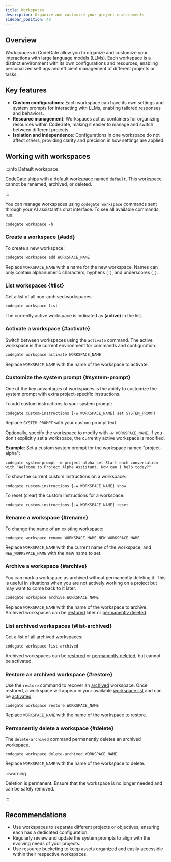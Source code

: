 ```yaml
---
title: Workspaces
description: Organize and customize your project environments
sidebar_position: 40
---
```


## Overview

_Workspaces_ in CodeGate allow you to organize and customize your interactions
with large language models (LLMs). Each workspace is a distinct environment with
its own configurations and resources, enabling personalized settings and
efficient management of different projects or tasks.

## Key features

- **Custom configurations**: Each workspace can have its own settings and system
  prompts for interacting with LLMs, enabling tailored responses and behaviors.
- **Resource management**: Workspaces act as containers for organizing resources
  within CodeGate, making it easier to manage and switch between different
  projects.
- **Isolation and independence**: Configurations in one workspace do not affect
  others, providing clarity and precision in how settings are applied.

## Working with workspaces

:::info Default workspace

CodeGate ships with a default workspace named `default`. This workspace cannot
be renamed, archived, or deleted.

:::

You can manage workspaces using `codegate workspace` commands sent through your
AI assistant's chat interface. To see all available commands, run:

```plain
codegate workspace -h
```

### Create a workspace {#add}

To create a new workspace:

```plain
codegate workspace add WORKSPACE_NAME
```

Replace `WORKSPACE_NAME` with a name for the new workspace. Names can only
contain alphanumeric characters, hyphens (`-`), and underscores (`_`).

### List workspaces {#list}

Get a list of all non-archived workspaces:

```plain
codegate workspace list
```

The currently active workspace is indicated as **(active)** in the list.

### Activate a workspace {#activate}

Switch between workspaces using the `activate` command. The active workspace is
the current environment for commands and configuration.

```plain
codegate workspace activate WORKSPACE_NAME
```

Replace `WORKSPACE_NAME` with the name of the workspace to activate.

### Customize the system prompt {#system-prompt}

One of the key advantages of workspaces is the ability to customize the system
prompt with extra project-specific instructions.

To add custom instructions to your system prompt:

```plain
codegate custom-instructions [-w WORKSPACE_NAME] set SYSTEM_PROMPT
```

Replace `SYSTEM_PROMPT` with your custom prompt text.

Optionally, specify the workspace to modify with `-w WORKSPACE_NAME`. If you
don't explicitly set a workspace, the currently active workspace is modified.

**Example**: Set a custom system prompt for the workspace named "project-alpha":

```plain
codegate system-prompt -w project-alpha set Start each conversation with "Welcome to Project Alpha Assistant. How can I help today?"
```

To show the current custom instructions on a workspace:

```plain
codegate custom-instructions [-w WORKSPACE_NAME] show
```

To reset (clear) the custom instructions for a workspace:

```plain
codegate custom-instructions [-w WORKSPACE_NAME] reset
```

### Rename a workspace {#rename}

To change the name of an existing workspace:

```plain
codegate workspace rename WORKSPACE_NAME NEW_WORKSPACE_NAME
```

Replace `WORKSPACE_NAME` with the current name of the workspace, and
`NEW_WORKSPACE_NAME` with the new name to set.

### Archive a workspace {#archive}

You can mark a workspace as archived without permanently deleting it. This is
useful in situations when you are not actively working on a project but may want
to come back to it later.

```plain
codegate workspace archive WORKSPACE_NAME
```

Replace `WORKSPACE_NAME` with the name of the workspace to archive. Archived
workspaces can be [restored](#restore) later or [permanently deleted](#delete).

### List archived workspaces {#list-archived}

Get a list of all archived workspaces:

```plain
codegate workspace list-archived
```

Archived workspaces can be [restored](#restore) or
[permanently deleted](#delete), but cannot be activated.

### Restore an archived workspace {#restore}

Use the `restore` command to recover an [archived](#archive) workspace. Once
restored, a workspace will appear in your available [workspace list](#list) and
can be [activated](#activate).

```plain
codegate workspace restore WORKSPACE_NAME
```

Replace `WORKSPACE_NAME` with the name of the workspace to restore.

### Permanently delete a workspace {#delete}

The `delete-archived` command permanently deletes an archived workspace.

```plain
codegate workspace delete-archived WORKSPACE_NAME
```

Replace `WORKSPACE_NAME` with the name of the workspace to delete.

:::warning

Deletion is permanent. Ensure that the workspace is no longer needed and can be
safely removed.

:::

## Recommendations

- Use workspaces to separate different projects or objectives, ensuring each has
  a dedicated configuration.
- Regularly review and update the system prompts to align with the evolving
  needs of your projects.
- Use resource bucketing to keep assets organized and easily accessible within
  their respective workspaces.
